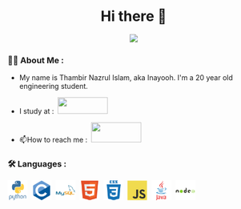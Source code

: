 <h1 align= "center"> Hi there 👋 </h1>
<div align="center">
  <img src="https://media.discordapp.net/attachments/1000863023331811358/1119663965266522132/68747470733a2f2f76697375616c6d6f646f2e636f6d2f77702d636f6e74656e742f75706c6f6164732f323032322f31312f486f772d546f2d53746172742d612d536f6674776172652d446576656c6f7065722d456e67696e6565722d4361726565722e.png" />
</div>

### 🧑‍🎓 About Me :
- My name is Thambir Nazrul Islam, aka Inayooh. I'm a 20 year old engineering student.
- I study at :&nbsp; [<img src="https://www.cfa-afia.com/app/uploads/2022/01/logo-efrei-print-efrei-web.png" width="100" height="33">](https://www.efrei.fr)

- :mailbox:How to reach me :&nbsp; [<img src="https://logos-marques.com/wp-content/uploads/2021/03/Linkedin-logo.png" width="100" height="40">](https://www.linkedin.com/in/thambir-n-464358221/) 



### :hammer_and_wrench: Languages :

<div>
  <img src="https://raw.githubusercontent.com/devicons/devicon/1119b9f84c0290e0f0b38982099a2bd027a48bf1/icons/python/python-original-wordmark.svg" title="Python" alt="Python" width="40" height="40"/>&nbsp;
  <img src="https://raw.githubusercontent.com/devicons/devicon/1119b9f84c0290e0f0b38982099a2bd027a48bf1/icons/c/c-original.svg" title="C" alt="C" width="40" height="40"/>&nbsp;
  <img src="https://github.com/devicons/devicon/blob/master/icons/mysql/mysql-original-wordmark.svg" title="MySQL"  alt="MySQL" width="40" height="40"/>&nbsp;
  <img src="https://github.com/devicons/devicon/blob/master/icons/html5/html5-original.svg" title="HTML5" alt="HTML" width="40" height="40"/>&nbsp;
  <img src="https://github.com/devicons/devicon/blob/master/icons/css3/css3-plain-wordmark.svg"  title="CSS3" alt="CSS" width="40" height="40"/>&nbsp;
  <img src="https://github.com/devicons/devicon/blob/master/icons/javascript/javascript-original.svg" title="JavaScript" alt="JavaScript" width="40" height="40"/>&nbsp;
  <img src="https://github.com/devicons/devicon/blob/master/icons/java/java-original-wordmark.svg" title="Java" alt="Java" width="40" height="40"/>&nbsp;
  <img src="https://github.com/devicons/devicon/blob/master/icons/nodejs/nodejs-original-wordmark.svg" title="NodeJS" alt="NodeJS" width="40" height="40"/>&nbsp;
</div>



<!--
**Inayooh/Inayooh** is a ✨ _special_ ✨ repository because its `README.md` (this file) appears on your GitHub profile.

Here are some ideas to get you started:

- 🔭 I’m currently working on ...
- 🌱 I’m currently learning ...
- 👯 I’m looking to collaborate on ...
- 🤔 I’m looking for help with ...
- 💬 Ask me about ...
- 📫 How to reach me: ...
- 😄 Pronouns: ...
- ⚡ Fun fact: ...
-->
